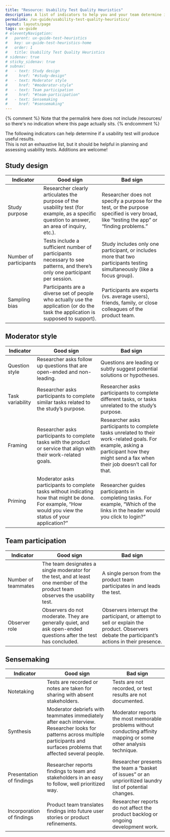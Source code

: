 ```yaml
---
title: "Resource: Usability Test Quality Heuristics"
description: A list of indicators to help you and your team determine if your usability test will produce useful results.
permalink: /ux-guide/usability-test-quality-heuristics/
layout: layouts/page
tags: ux-guide
# eleventyNavigation: 
#   parent: ux-guide-test-heuristics
#   key: ux-guide-test-heuristics-home
#   order: 1
#   title: Usability Test Quality Heuristics
# sidenav: true
# sticky_sidenav: true
# subnav:
#   - text: Study design
#     href: "#study-design"
#   - text: Moderator style
#     href: "#moderator-style"
#   - text: Team participation
#     href: "#team-participation"
#   - text: Sensemaking
#     href: "#sensemaking"
---
```

{% comment %}
Note that the permalink here does not include /resources/ so there's no indication where this page actually sits.
{% endcomment %}

The following indicators can help determine if a usability test will produce useful results.  
This is not an exhaustive list, but it should be helpful in planning and assessing usability tests. Additions are welcome!

## Study design
| Indicator | Good sign | Bad sign |
|--|--|--|
| Study purpose | Researcher clearly articulates the purpose of the usability test (for example, as a specific question to answer, an area of inquiry, etc.). | Researcher does not specify a purpose for the test, or the purpose specified is very broad, like “testing the app” or “finding problems.” |
| Number of participants | Tests include a sufficient number of participants necessary to see patterns, and there’s only one participant per session. | Study includes only one participant, or includes more that two participants testing simultaneously (like a focus group). |
| Sampling bias | Participants are a diverse set of people who actually use the application (or do the task the application is supposed to support). | Participants are experts (vs. average users), friends, family, or close colleagues of the product team.|

## Moderator style
| Indicator | Good sign | Bad sign |
|--|--|--|
| Question style | Researcher asks follow up questions that are open-ended and non-leading. | Questions are leading or subtly suggest potential solutions or hypotheses. |
| Task variability | Researcher asks participants to complete similar tasks related to the study’s purpose. | Researcher asks participants to complete different tasks, or tasks unrelated to the study’s purpose. |
| Framing | Researcher asks participants to complete tasks with the product or service that align with their work-related goals. | Researcher asks participants to complete tasks unrelated to their work-related goals. For example, asking a participant how they might send a fax when their job doesn’t call for that. |
| Priming | Moderator asks participants to complete tasks without indicating how that might be done. For example, “How would you view the status of your application?” | Researcher guides participants in completing tasks. For example, “Which of the links in the header would you click to login?” |

## Team participation
| Indicator | Good sign | Bad sign |
|--|--|--|
| Number of teammates | The team designates a single moderator for the test, and at least one member of the product team observes the usability test. | A single person from the product team participates in and leads the test. |
| Observer role | Observers do not moderate. They are generally quiet, and ask open-ended questions after the test has concluded. | Observers interrupt the participant, or attempt to sell or explain the product. Observers debate the participant’s actions in their presence. |

## Sensemaking
| Indicator | Good sign | Bad sign |
|--|--|--|
| Notetaking | Tests are recorded or notes are taken for sharing with absent stakeholders. | Tests are not recorded, or test results are not documented. |
| Synthesis | Moderator debriefs with teammates immediately after each interview. Researcher looks for patterns across multiple participants and surfaces problems that affected several people. | Moderator reports the most memorable problems without conducting affinity mapping or some other analysis technique. |
| Presentation of findings | Researcher reports findings to team and stakeholders in an easy to follow, well prioritized way. | Researcher presents the team a “basket of issues” or an unprioritized laundry list of potential changes. |
| Incorporation of findings | Product team translates findings into future user stories or product refinements. | Researcher reports do not affect the product backlog or ongoing development work. |
